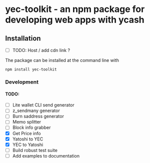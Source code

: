# yec-toolkit - an npm package for developing web apps with ycash


## Installation

- [ ] TODO: Host / add cdn link ?

The package can be installed at the command line with

```
npm install yec-toolkit
```

### Development

#### TODO:
- [ ] Lite wallet CLI send generator
- [ ] z_sendmany generator
- [ ] Burn saddress generator
- [ ] Memo splitter
- [ ] Block info grabber
- [x] Get Price info
- [x] Yatoshi to YEC
- [x] YEC to Yatoshi
- [ ] Build robust test suite
- [ ] Add examples to documentation
